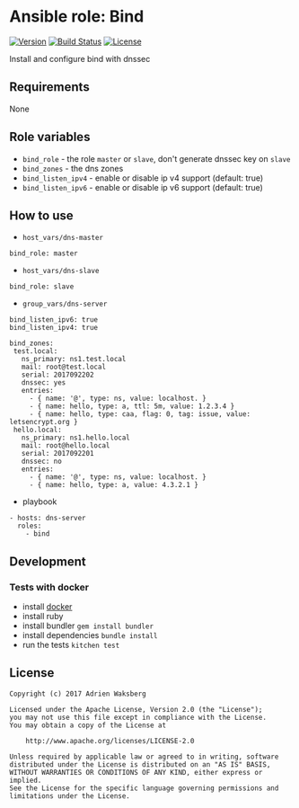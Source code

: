 # Ansible role: Bind
[![Version](https://img.shields.io/badge/latest_version-0.1.0-green.svg)](https://github.com/nishiki/ansible-role-bind/releases)
[![Build Status](https://travis-ci.org/nishiki/ansible-role-bind.svg?branch=master)](https://travis-ci.org/nishiki/ansible-role-bind)
[![License](https://img.shields.io/badge/license-Apache--2.0-blue.svg)](https://github.com/nishiki/ansible-role-bind/blob/master/LICENSE)

Install and configure bind with dnssec

## Requirements

None

## Role variables

 * `bind_role` - the role `master` or `slave`, don't generate dnssec key on `slave`
 * `bind_zones` - the dns zones
 * `bind_listen_ipv4` - enable or disable ip v4 support (default: true)
 * `bind_listen_ipv6` - enable or disable ip v6 support (default: true)

## How to use

 * `host_vars/dns-master`
 ```
 bind_role: master
 ```

 * `host_vars/dns-slave`
 ```
 bind_role: slave
 ```

 * `group_vars/dns-server`
 ```
bind_listen_ipv6: true
bind_listen_ipv4: true

bind_zones:
  test.local:
    ns_primary: ns1.test.local
    mail: root@test.local
    serial: 2017092202
    dnssec: yes
    entries:
      - { name: '@', type: ns, value: localhost. }
      - { name: hello, type: a, ttl: 5m, value: 1.2.3.4 }
      - { name: hello, type: caa, flag: 0, tag: issue, value: letsencrypt.org }
  hello.local:
    ns_primary: ns1.hello.local
    mail: root@hello.local
    serial: 2017092201
    dnssec: no
    entries:
      - { name: '@', type: ns, value: localhost. }
      - { name: hello, type: a, value: 4.3.2.1 }
 ```

 * playbook

```
- hosts: dns-server
  roles:
    - bind 
```

## Development
### Tests with docker

  * install [docker](https://docs.docker.com/engine/installation/)
  * install ruby
  * install bundler `gem install bundler`
  * install dependencies `bundle install`
  * run the tests `kitchen test`

## License

```
Copyright (c) 2017 Adrien Waksberg

Licensed under the Apache License, Version 2.0 (the "License");
you may not use this file except in compliance with the License.
You may obtain a copy of the License at

    http://www.apache.org/licenses/LICENSE-2.0

Unless required by applicable law or agreed to in writing, software
distributed under the License is distributed on an "AS IS" BASIS,
WITHOUT WARRANTIES OR CONDITIONS OF ANY KIND, either express or implied.
See the License for the specific language governing permissions and
limitations under the License.
```
